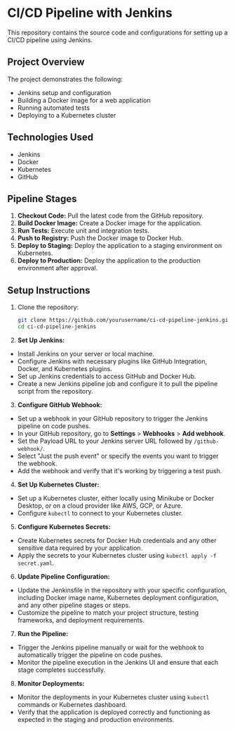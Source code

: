 # CI/CD Pipeline with Jenkins

This repository contains the source code and configurations for setting up a CI/CD pipeline using Jenkins.

## Project Overview
The project demonstrates the following:
- Jenkins setup and configuration
- Building a Docker image for a web application
- Running automated tests
- Deploying to a Kubernetes cluster

## Technologies Used
- Jenkins
- Docker
- Kubernetes
- GitHub

## Pipeline Stages
1. **Checkout Code:** Pull the latest code from the GitHub repository.
2. **Build Docker Image:** Create a Docker image for the application.
3. **Run Tests:** Execute unit and integration tests.
4. **Push to Registry:** Push the Docker image to Docker Hub.
5. **Deploy to Staging:** Deploy the application to a staging environment on Kubernetes.
6. **Deploy to Production:** Deploy the application to the production environment after approval.

## Setup Instructions
1. Clone the repository:
   ```sh
   git clone https://github.com/yourusername/ci-cd-pipeline-jenkins.git
   cd ci-cd-pipeline-jenkins

2. **Set Up Jenkins:**
- Install Jenkins on your server or local machine.
- Configure Jenkins with necessary plugins like GitHub Integration, Docker, and Kubernetes plugins.
- Set up Jenkins credentials to access GitHub and Docker Hub.
- Create a new Jenkins pipeline job and configure it to pull the pipeline script from the repository.

3. **Configure GitHub Webhook:**
- Set up a webhook in your GitHub repository to trigger the Jenkins pipeline on code pushes.
- In your GitHub repository, go to **Settings** > **Webhooks** > **Add webhook**.
- Set the Payload URL to your Jenkins server URL followed by `/github-webhook/`.
- Select "Just the push event" or specify the events you want to trigger the webhook.
- Add the webhook and verify that it's working by triggering a test push.

4. **Set Up Kubernetes Cluster:**
- Set up a Kubernetes cluster, either locally using Minikube or Docker Desktop, or on a cloud provider like AWS, GCP, or Azure.
- Configure `kubectl` to connect to your Kubernetes cluster.

5. **Configure Kubernetes Secrets:**
- Create Kubernetes secrets for Docker Hub credentials and any other sensitive data required by your application.
- Apply the secrets to your Kubernetes cluster using `kubectl apply -f secret.yaml`.

6. **Update Pipeline Configuration:**
- Update the Jenkinsfile in the repository with your specific configuration, including Docker image name, Kubernetes deployment configuration, and any other pipeline stages or steps.
- Customize the pipeline to match your project structure, testing frameworks, and deployment requirements.

7. **Run the Pipeline:**
- Trigger the Jenkins pipeline manually or wait for the webhook to automatically trigger the pipeline on code pushes.
- Monitor the pipeline execution in the Jenkins UI and ensure that each stage completes successfully.

8. **Monitor Deployments:**
- Monitor the deployments in your Kubernetes cluster using `kubectl` commands or Kubernetes dashboard.
- Verify that the application is deployed correctly and functioning as expected in the staging and production environments.



